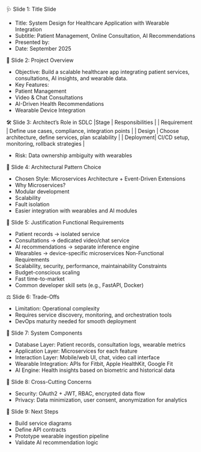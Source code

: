 🩺 Slide 1: Title Slide
- Title: System Design for Healthcare Application with Wearable Integration
- Subtitle: Patient Management, Online Consultation, AI Recommendations
- Presented by: 
- Date: September 2025

🧠 Slide 2: Project Overview
- Objective: Build a scalable healthcare app integrating patient services, consultations, AI insights, and wearable data.
- Key Features:
- Patient Management
- Video & Chat Consultations
- AI-Driven Health Recommendations
- Wearable Device Integration

🛠️ Slide 3: Architect’s Role in SDLC
|Stage  | Responsibilities | 
| Requirement | Define use cases, compliance, integration points | 
| Design | Choose architecture, define services, plan scalability  | 
| Deployment| CI/CD setup, monitoring, rollback strategies | 
- Risk: Data ownership ambiguity with wearables

🧱 Slide 4: Architectural Pattern Choice
- Chosen Style: Microservices Architecture + Event-Driven Extensions
- Why Microservices?
- Modular development
- Scalability
- Fault isolation
- Easier integration with wearables and AI modules

📌 Slide 5: Justification
Functional Requirements
- Patient records → isolated service
- Consultations → dedicated video/chat service
- AI recommendations → separate inference engine
- Wearables → device-specific microservices
Non-Functional Requirements
- Scalability, security, performance, maintainability
Constraints
- Budget-conscious scaling
- Fast time-to-market
- Common developer skill sets (e.g., FastAPI, Docker)

⚖️ Slide 6: Trade-Offs
- Limitation: Operational complexity
- Requires service discovery, monitoring, and orchestration tools
- DevOps maturity needed for smooth deployment

🧩 Slide 7: System Components
- Database Layer: Patient records, consultation logs, wearable metrics
- Application Layer: Microservices for each feature
- Interaction Layer: Mobile/web UI, chat, video call interface
- Wearable Integration: APIs for Fitbit, Apple HealthKit, Google Fit
- AI Engine: Health insights based on biometric and historical data

🔐 Slide 8: Cross-Cutting Concerns
- Security: OAuth2 + JWT, RBAC, encrypted data flow
- Privacy: Data minimization, user consent, anonymization for analytics

🚀 Slide 9: Next Steps
- Build service diagrams
- Define API contracts
- Prototype wearable ingestion pipeline
- Validate AI recommendation logic
